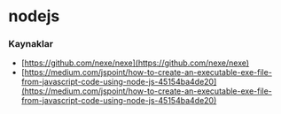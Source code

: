 # nodejs

### Kaynaklar

* [https://github.com/nexe/nexe](https://github.com/nexe/nexe)
* [https://medium.com/jspoint/how-to-create-an-executable-exe-file-from-javascript-code-using-node-js-45154ba4de20](https://medium.com/jspoint/how-to-create-an-executable-exe-file-from-javascript-code-using-node-js-45154ba4de20)
